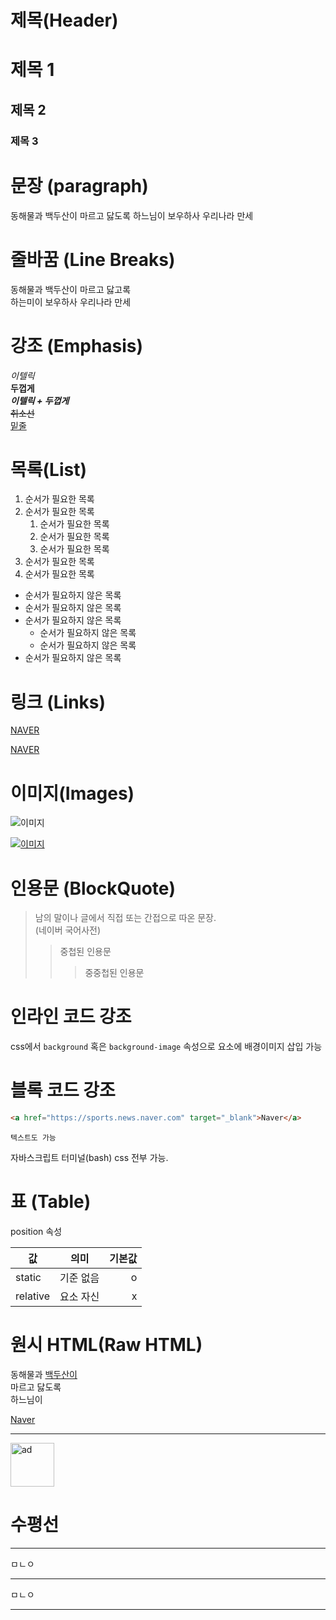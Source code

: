 # 제목(Header)

# 제목 1
## 제목 2
### 제목 3


# 문장 (paragraph)

동해물과 백두산이 마르고 닳도록
하느님이 보우하사 우리나라 만세

# 줄바꿈 (Line Breaks)

동해물과 백두산이 마르고 닳고록  
하는미이 보우하사 우리나라 만세

# 강조 (Emphasis)
_이텔릭_  
**두껍게**  
**_이텔릭 + 두껍게_**  
~~취소선~~  
<u>밑줄</u>

# 목록(List)
1. 순서가 필요한 목록  
1. 순서가 필요한 목록  
    1. 순서가 필요한 목록
    1. 순서가 필요한 목록
    1. 순서가 필요한 목록
1. 순서가 필요한 목록
1. 순서가 필요한 목록


- 순서가 필요하지 않은 목록
- 순서가 필요하지 않은 목록
- 순서가 필요하지 않은 목록
    - 순서가 필요하지 않은 목록
    - 순서가 필요하지 않은 목록
- 순서가 필요하지 않은 목록

# 링크 (Links)
[NAVER](https://sports.news.naver.com)

[NAVER](https://sports.news.naver.com "네이버로 이동!")


# 이미지(Images)

![이미지](https://avatars.githubusercontent.com/u/16679082?v=4)

[![이미지](https://avatars.githubusercontent.com/u/16679082?v=4)](https://sports.news.naver.com)

# 인용문 (BlockQuote)

> 남의 말이나 글에서 직접 또는 간접으로 따온 문장.  
> (네이버 국어사전)
>> 중첩된 인용문
>>>중중첩된 인용문

# 인라인 코드 강조

css에서 `background` 혹은 `background-image` 속성으로 요소에 배경이미지 삽입 가능

# 블록 코드 강조

```html
<a href="https://sports.news.naver.com" target="_blank">Naver</a>
```

```plaintext
텍스트도 가능
```

자바스크립트 터미널(bash) css 전부 가능.


# 표 (Table)

position 속성  

값 | 의미 | 기본값
--|:--:|--:
static | 기준 없음 | o
relative | 요소 자신 | x


# 원시 HTML(Raw HTML)


동해물과 <span style="text-decoration: underline">백두산이</span><br>
마르고 닳도록  
하느님이

<a href="https://sports.news.naver.com" target="_blank">Naver</a>

---

<img width="70" src="https://avatars.githubusercontent.com/u/16679082?v=4" alt="ad">

# 수평선

---
ㅁㄴㅇ
***
ㅁㄴㅇ
___